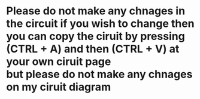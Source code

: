 # Please do not make any chnages in the circuit if you wish to change then you can copy the ciruit by pressing (CTRL + A) and then (CTRL + V) at your own ciruit page </br> but please do not make any chnages on my ciruit diagram
